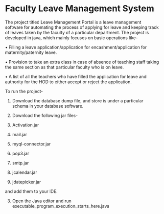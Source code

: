 # Faculty Leave Management System

The project titled Leave Management Portal is a leave management software for automating the process of applying for leave and keeping track of leaves taken by the faculty of a particular department. The project is developed in java, which mainly focuses on basic operations like- 

• Filling a leave application/application for encashment/application for maternity/paternity leave. 

• Provision to take an extra class in case of absence of teaching staff taking the same section as that particular faculty who is on leave. 

• A list of all the teachers who have filled the application for leave and authority for the HOD to either accept or reject the application. 

To run the project-

1. Download the database dump file, and store is under a particular schema in your database software.

2. Download the following jar files-

 1. Activation.jar
 2. mail.jar
 3. myql-connector.jar
 4. pop3.jar
 5. smtp.jar
 6. jcalendar.jar
 7. jdatepicker.jar

  and add them to your IDE.
  
3. Open the Java editor and run executable_program_execution_starts_here.java
